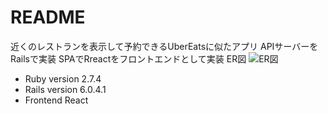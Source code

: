 # README
近くのレストランを表示して予約できるUberEatsに似たアプリ
APIサーバーをRailsで実装
SPAでRreactをフロントエンドとして実装
ER図
![ER図](https://user-images.githubusercontent.com/51296886/132090417-12dd15ce-0356-47fe-984a-7039ae59c378.png)

* Ruby version 2.7.4
* Rails version 6.0.4.1
* Frontend React

